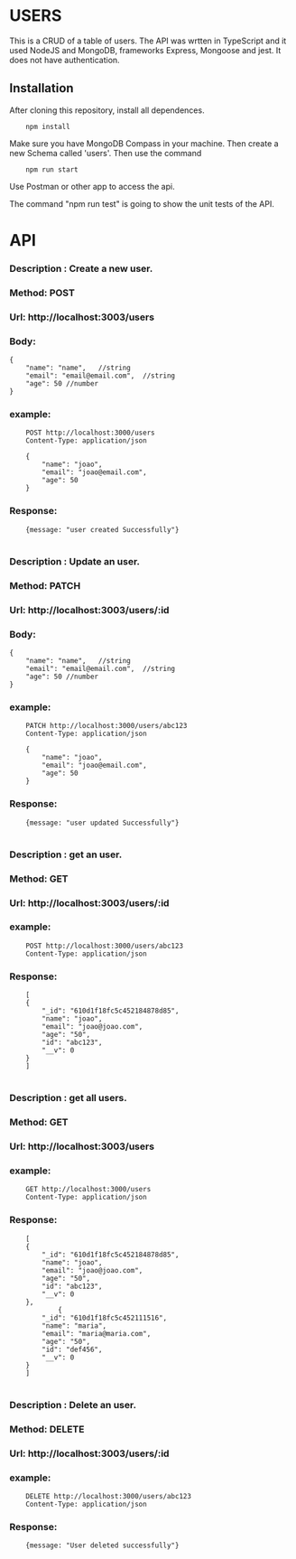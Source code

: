# USERS

This is a CRUD of a table of users. The API was wrtten in TypeScript and it used NodeJS and MongoDB, frameworks Express, Mongoose and jest. It does not have authentication.

## Installation

After cloning this repository, install all dependences. 

        npm install

Make sure you have MongoDB Compass in your machine. Then create a new Schema called 'users'. Then use the command 

        npm run start

Use Postman or other app to access the api.

The command "npm run test" is going to show the unit tests of the API.

#
# API

### Description : Create a new user.
### Method: POST
### Url: http://localhost:3003/users
### Body:
    {
        "name": "name",   //string
        "email": "email@email.com",  //string
        "age": 50 //number
    }
### example:


        POST http://localhost:3000/users
        Content-Type: application/json

        {
            "name": "joao",
            "email": "joao@email.com",
            "age": 50
        }

### Response:

        {message: "user created Successfully"}
#
### Description : Update an user.
### Method: PATCH
### Url: http://localhost:3003/users/:id
### Body:
    {
        "name": "name",   //string
        "email": "email@email.com",  //string
        "age": 50 //number
    }
### example:

        PATCH http://localhost:3000/users/abc123
        Content-Type: application/json

        {
            "name": "joao",
            "email": "joao@email.com",
            "age": 50
        }

### Response:

        {message: "user updated Successfully"}
#
### Description : get an user.
### Method: GET
### Url: http://localhost:3003/users/:id

### example:

        POST http://localhost:3000/users/abc123
        Content-Type: application/json

### Response:

        [
        {
            "_id": "610d1f18fc5c452184878d85",
            "name": "joao",
            "email": "joao@joao.com",
            "age": "50",
            "id": "abc123",
            "__v": 0
        }
        ]
#
### Description : get all users.
### Method: GET
### Url: http://localhost:3003/users

### example:

        GET http://localhost:3000/users
        Content-Type: application/json

### Response:

        [
        {
            "_id": "610d1f18fc5c452184878d85",
            "name": "joao",
            "email": "joao@joao.com",
            "age": "50",
            "id": "abc123",
            "__v": 0
        },
                {
            "_id": "610d1f18fc5c452111516",
            "name": "maria",
            "email": "maria@maria.com",
            "age": "50",
            "id": "def456",
            "__v": 0
        }
        ]
#

### Description : Delete an user.
### Method: DELETE
### Url: http://localhost:3003/users/:id

### example:

        DELETE http://localhost:3000/users/abc123
        Content-Type: application/json

### Response:

        {message: "User deleted successfully"}
#